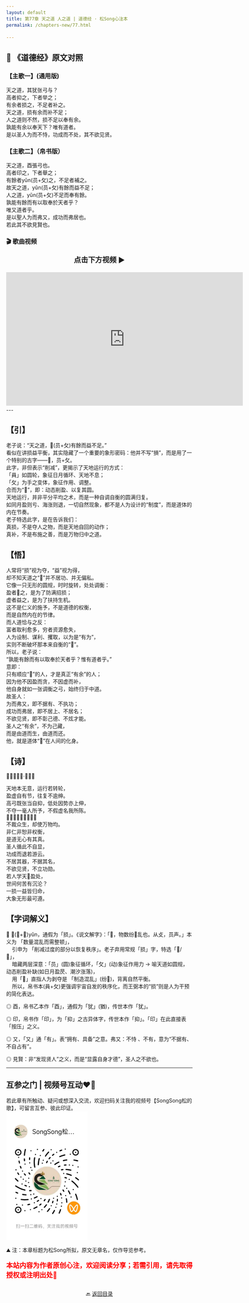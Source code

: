 ```yaml
---
layout: default
title: 第77章 天之道 人之道 | 道德经 · 松Song心注本
permalink: /chapters-new/77.html

---
```


## 📜 《道德经》原文对照
### 【主歌一】(通用版) 
天之道，其犹张弓与？<br>
高者抑之，下者举之；<br>
有余者损之，不足者补之。<br>
天之道，损有余而补不足；<br>
人之道则不然，损不足以奉有余。<br>
孰能有余以奉天下？唯有道者。<br>
是以圣人为而不恃，功成而不处，其不欲见贤。<br>

### 【主歌二】（帛书版）
天之道，酉張弓也。<br>
高者印之，下者舉之；<br>
有餘者yǔn(员+攵)之，不足者補之。<br>
故天之道，yǔn(员+攵)有餘而益不足；<br>
人之道，yǔn(员+攵)不足而奉有餘。<br>
孰能有餘而有以取奉於天者乎？<br>
唯又道者乎。<br>
是以聖人为而弗又，成功而弗居也。<br>
若此其不欲見賢也。<br>

### 🎬 歌曲视频
<p style="text-align:center; font-size:1.2rem; font-weight:bold;">
  点击下方视频 ▶️
</p>

<iframe
  src="https://streamable.com/e/se68na"
  width="640"
  height="360"
  frameborder="0"
  allowfullscreen
  loading="lazy">
</iframe>
---

## 【引】
老子说：“天之道，𣀵(员+攵)有餘而益不足。”<br>
看似在讲损益平衡，其实隐藏了一个重要的象形密码：他并不写“損”，而是用了一个特别的古字——𣀵，员+攵。<br>
此字，非但表示“削减”，更揭示了天地运行的方式：<br>
「員」如圆轮，象征日月循环、天地不息；<br>
「攵」为手之变体，象征作用、调整。<br>
合而为“𣀵”，即：动态削盈、以复其圆。<br>
天地运行，并非平分平均之术，而是一种自调自衡的圆满归复。<br>
如同月盈则亏、海涨则退，一切自然现象，都不是人为设计的“制度”，而是道体的内在节奏。<br>
老子特选此字，是在告诉我们：<br>
真损，不是夺人之物，而是天地自回的动作；<br>
真补，不是布施之善，而是万物归中之道。<br>

## 【悟】
人常将“损”视为夺，“益”视为得，<br>
却不知天道之“𣀵”并不居功、并无偏私。<br>
它像一只无形的圆规，时时旋转，处处调衡：<br>
盈者𣀵之，是为了防满招损；<br>
虚者益之，是为了扶持生机。<br>
这不是仁义的施予，不是道德的权衡，<br>
而是自然内在的节律。<br>
而人道恰与之反：<br>
富者取利愈多，穷者资源愈失，<br>
人为设制、谋利、攫取，以为是“有为”，<br>
实则不断破坏那本来自衡的“𣀵”。<br>
所以，老子说：<br>
“孰能有餘而有以取奉於天者乎？惟有道者乎。”<br>
意即：<br>
只有顺应“𣀵”的人，才是真正“有余”的人；<br>
因为他不因盈而贪，不因虚而补，<br>
他自身就如一张调衡之弓，始终归于中道。<br>
故圣人：<br>
为而弗又，即不据有、不执功；<br>
成功而弗居，即不居上、不居名；<br>
不欲见贤，即不彰己德、不炫才能。<br>
圣人之“有余”，不为己藏，<br>
而是由道而生，由道而还。<br>
他，就是道体“𣀵”在人间的化身。<br>

## 【诗】
《𣀵之道》·青隐子<br>

天地本无意，运行若转轮，<br>
盈虚自有节，往复不逾绅。<br>
高弓既张当自抑，低处因势亦上伸，<br>
不夺一毫人所予，不假虚名我所陈。<br>
𣀵者何也？圆中动，<br>
不裁众生，却使万物均。<br>
非仁非恕非权衡，<br>
是道无心有其真。<br>
圣人循此不自显，<br>
功成而退若游云。<br>
不居其器，不据其名，<br>
不欲见贤，不立功勋。<br>
若人学天𣀵盈处，<br>
世间何苦有沉沦？<br>
一损一益皆归命，<br>
大象无形最可遵。<br>

## 【字词解义】

◎ 𣀵(員+攵)yǔn，通假为「损」。《说文解字》：「𣀵，物数纷𣀵乱也。从攴，员声。」本义为 「数量混乱而需整顿」，<br>
&nbsp;&nbsp;&nbsp;&nbsp;引申为 「削减过度的部分以恢复秩序」。老子弃用常规「损」字，特选「𣀵/𢽽」，<br>
&nbsp;&nbsp;&nbsp;&nbsp;暗藏两层深意：「员」(圆)象征循环，「攵」(动)象征作用力 → 喻天道如圆规，动态削盈补缺(如日月盈昃、潮汐涨落)，<br>
&nbsp;&nbsp;&nbsp;&nbsp;用「𣀵」直指人为剥夺是 「制造混乱」(纷𣀵)，背离自然平衡。<br>
&nbsp;&nbsp;&nbsp;&nbsp;所以，帛书本(員+攵)更强调宇宙自发的秩序化，而王弼本的“损”则是人为干预的简化表达。<br>

◎ 酉，帛书乙本作「酉」，通假为「犹」(猶)，传世本作「犹」。<br>

◎ 印，帛书作「印」，为「抑」之古异体字，传世本作「抑」。「印」在此直接表「按压」之义。<br>

◎ 又，「又」通「有」。表“拥有、具备”之意。弗又：不恃 、不有，意为“不据有、不自占有”。<br>

◎ 見賢：非“发现贤人”之义，而是“显露自身才德”，圣人之不欲也。<br>

---
##  互参之门 | 视频号互动❤️🤝

若此章有所触动、疑问或想深入交流，欢迎扫码关注我的视频号【SongSong松的歌】，可留言互参、彼此印证。<br>
<img src="../img/qrcode_songsong.jpg" alt="扫码进入视频号" width="220">

⛰️ 注：本章标题为松Song所拟，原文无章名，仅作导览参考。<br>
<p style="color:red; font-size:18px; font-weight:bold;">
本站内容为作者原创心注，欢迎阅读分享；若需引用，请先取得授权或注明出处🙏
</p>

<p style="text-align:center; margin-top:2em;">
  🔙 <a href="{{ '/' | relative_url }}#catalog">返回目录</a>
</p>
